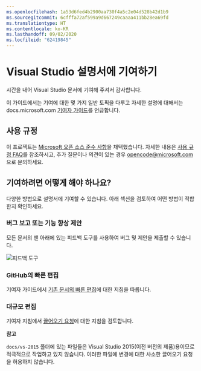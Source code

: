 ```yaml
---
ms.openlocfilehash: 1a53d6fed4b2900aa730f4a5c2e04d528b42d1b9
ms.sourcegitcommit: 6cfffa72af599a9d667249caaaa411bb28ea69fd
ms.translationtype: HT
ms.contentlocale: ko-KR
ms.lasthandoff: 09/02/2020
ms.locfileid: "62419845"
---
```

# <a name="contribute-to-visual-studio-documentation"></a>Visual Studio 설명서에 기여하기

시간을 내어 Visual Studio 문서에 기여해 주셔서 감사합니다.

이 가이드에서는 기여에 대한 몇 가지 일반 토픽을 다루고 자세한 설명에 대해서는 docs.microsoft.com [기여자 가이드](https://docs.microsoft.com/contribute)를 언급합니다.

## <a name="code-of-conduct"></a>사용 규정

이 프로젝트는 [Microsoft 오픈 소스 준수 사항](https://opensource.microsoft.com/codeofconduct/)을 채택했습니다. 자세한 내용은 [사용 규정 FAQ](https://opensource.microsoft.com/codeofconduct/faq/)를 참조하시고, 추가 질문이나 의견이 있는 경우 [opencode@microsoft.com](mailto:opencode@microsoft.com)으로 문의하세요.

## <a name="how-can-i-contribute"></a>기여하려면 어떻게 해야 하나요?

다양한 방법으로 설명서에 기여할 수 있습니다. 아래 섹션을 검토하여 어떤 방법이 적합한지 확인하세요.

### <a name="report-bugs-or-suggest-enhancements"></a>버그 보고 또는 기능 향상 제안

모든 문서의 맨 아래에 있는 피드백 도구를 사용하여 버그 및 제안을 제출할 수 있습니다.

![피드백 도구](media/feedback-tool.png)

### <a name="quick-edit-in-github"></a>GitHub의 빠른 편집

기여자 가이드에서 [기존 문서의 빠른 편집](https://docs.microsoft.com/contribute/#quick-edits-to-existing-documents)에 대한 지침을 따릅니다.

### <a name="larger-edits"></a>대규모 편집

기여자 지침에서 [끌어오기 요청](https://docs.microsoft.com/contribute/how-to-write-workflows-major#pull-request-processing)에 대한 지침을 검토합니다.

**참고**

`docs/vs-2015` 폴더에 있는 파일들은 Visual Studio 2015(이전 버전의 제품)용이므로 적극적으로 작업하고 있지 않습니다. 이러한 파일에 변경에 대한 사소한 끌어오기 요청을 허용하지 않습니다.
